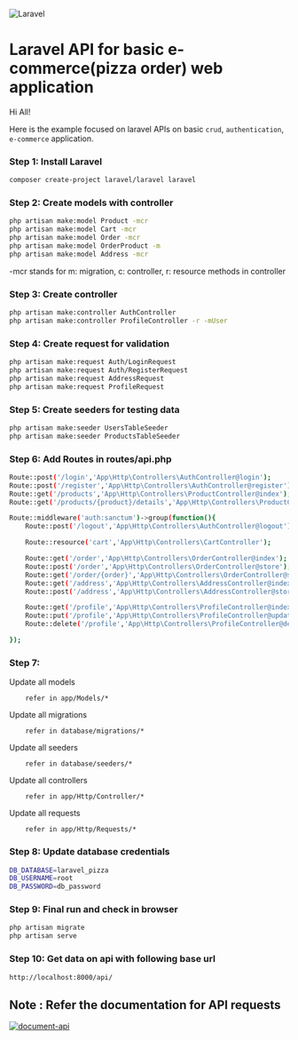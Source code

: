 ![Laravel](https://raw.githubusercontent.com/laravel/art/master/logo-lockup/5%20SVG/2%20CMYK/1%20Full%20Color/laravel-logolockup-cmyk-red.svg)


# Laravel API for basic e-commerce(pizza order) web application

Hi All!

Here is the example focused on laravel APIs on basic `crud`, `authentication`, `e-commerce` application.



### Step 1: Install Laravel
```bash
composer create-project laravel/laravel laravel
```

### Step 2: Create models with controller
```bash
php artisan make:model Product -mcr
php artisan make:model Cart -mcr
php artisan make:model Order -mcr
php artisan make:model OrderProduct -m
php artisan make:model Address -mcr
```
-mcr stands for m: migration, c: controller, r: resource methods in controller


### Step 3: Create controller
```bash
php artisan make:controller AuthController
php artisan make:controller ProfileController -r -mUser
```

### Step 4: Create request for validation
```bash
php artisan make:request Auth/LoginRequest
php artisan make:request Auth/RegisterRequest
php artisan make:request AddressRequest
php artisan make:request ProfileRequest
```

### Step 5: Create seeders for testing data
```bash
php artisan make:seeder UsersTableSeeder
php artisan make:seeder ProductsTableSeeder
```

### Step 6: Add Routes in routes/api.php
```bash
Route::post('/login','App\Http\Controllers\AuthController@login');
Route::post('/register','App\Http\Controllers\AuthController@register');
Route::get('/products','App\Http\Controllers\ProductController@index');
Route::get('/products/{product}/details','App\Http\Controllers\ProductController@show');

Route::middleware('auth:sanctum')->group(function(){
    Route::post('/logout','App\Http\Controllers\AuthController@logout');

    Route::resource('cart','App\Http\Controllers\CartController');

    Route::get('/order','App\Http\Controllers\OrderController@index');
    Route::post('/order','App\Http\Controllers\OrderController@store');
    Route::get('/order/{order}','App\Http\Controllers\OrderController@show');
    Route::get('/address','App\Http\Controllers\AddressController@index');
    Route::post('/address','App\Http\Controllers\AddressController@store');

    Route::get('/profile','App\Http\Controllers\ProfileController@index');
    Route::put('/profile','App\Http\Controllers\ProfileController@update');
    Route::delete('/profile','App\Http\Controllers\ProfileController@destroy');

});
```

### Step 7: 
Update all models
``` 
    refer in app/Models/* 
```
Update all migrations
``` 
    refer in database/migrations/* 
```
Update all seeders
``` 
    refer in database/seeders/* 
```
Update all controllers
``` 
    refer in app/Http/Controller/* 
```
Update all requests
``` 
    refer in app/Http/Requests/* 
```

### Step 8: Update database credentials
```bash
DB_DATABASE=laravel_pizza
DB_USERNAME=root
DB_PASSWORD=db_password
```

### Step 9: Final run and check in browser
```bash
php artisan migrate
php artisan serve
```
### Step 10: Get data on api with following base url 
```bash
http://localhost:8000/api/
```

## Note : Refer the documentation for API requests
[![document-api](https://img.shields.io/badge/Documentation-APIs-blue)](https://github.com/kcsrinivasa/laravel-angular-basic-e-com/blob/main/laravel/pizza-api-documentation.docx)